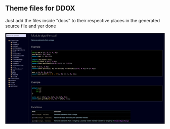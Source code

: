 ## Theme files for DDOX

Just add the files inside "docs" to their respective places in the generated source file and yer done

![ScreenShot](ScreenShot.png)
